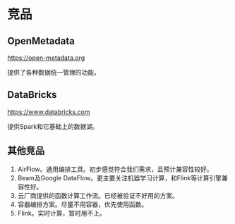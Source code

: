 # 竞品

## OpenMetadata

https://open-metadata.org

提供了各种数据统一管理的功能。

## DataBricks

https://www.databricks.com

提供Spark和它基础上的数据湖。

## 其他竞品

1. AirFlow。通用编排工具。初步感觉符合我们需求，且预计兼容性较好。
2. Beam及Google DataFlow。更主要关注机器学习计算，和Flink等计算引擎兼容性好。
3. 云厂商提供的函数计算工作流。已经被验证不好用的方案。
4. 容器编排方案。尽量不用容器，优先使用函数。
5. Flink。实时计算，暂时用不上。

